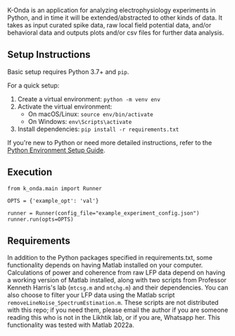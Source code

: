 K-Onda is an application for analyzing electrophysiology experiments in Python, and in time it will be extended/abstracted to other kinds of data.  It takes as input curated spike data, raw local field potential data, and/or behavioral data and outputs plots and/or csv files for further data analysis. 


## Setup Instructions

Basic setup requires Python 3.7+ and `pip`. 

For a quick setup:
1. Create a virtual environment: `python -m venv env`
2. Activate the virtual environment:
   - On macOS/Linux: `source env/bin/activate`
   - On Windows: `env\Scripts\activate`
3. Install dependencies: `pip install -r requirements.txt`

If you're new to Python or need more detailed instructions, refer to the [Python Environment Setup Guide](https://realpython.com/python-virtual-environments-a-primer/).

## Execution

```
from k_onda.main import Runner

OPTS = {'example_opt': 'val'}

runner = Runner(config_file="example_experiment_config.json")
runner.run(opts=OPTS)

```


## Requirements

In addition to the Python packages specified in requirements.txt, some functionality depends on having Matlab installed on your computer.  Calculations of power and coherence from raw LFP data depend on having a working version of Matlab installed, along with two scripts from Professor Kenneth Harris's lab (`mtcsg.m` and `mtchg.m`) and their dependencies. You can also choose to filter your LFP data using the Matlab script `removeLineNoise_SpectrumEstimation.m`. These scripts are not distributed with this repo; if you need them, please email the author if you are someone reading this who is not in the Likhtik lab, or if you are, Whatsapp her. This functionality was tested with Matlab 2022a.





